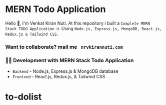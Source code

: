 # MERN Todo Application

Hello 👋, I'm Venkat Kiran Nuti. At this repository i built a `Complete MERN Stack TODO Application ☋`. Using `Node.js, Express.js, MongoDB, React.js, Redux.js & Tailwind CSS`.

<!-- ahead of main parts -->
### Want to collaborate? mail me ` nrvkirannuti.com`

### 👨‍💻 Development with MERN Stack Todo Application


- `Backend` - Node.js, Express.js & MongoDB database
- `Frontend` - React.js, Redux.js, & Tailwind CSS
# to-dolist
